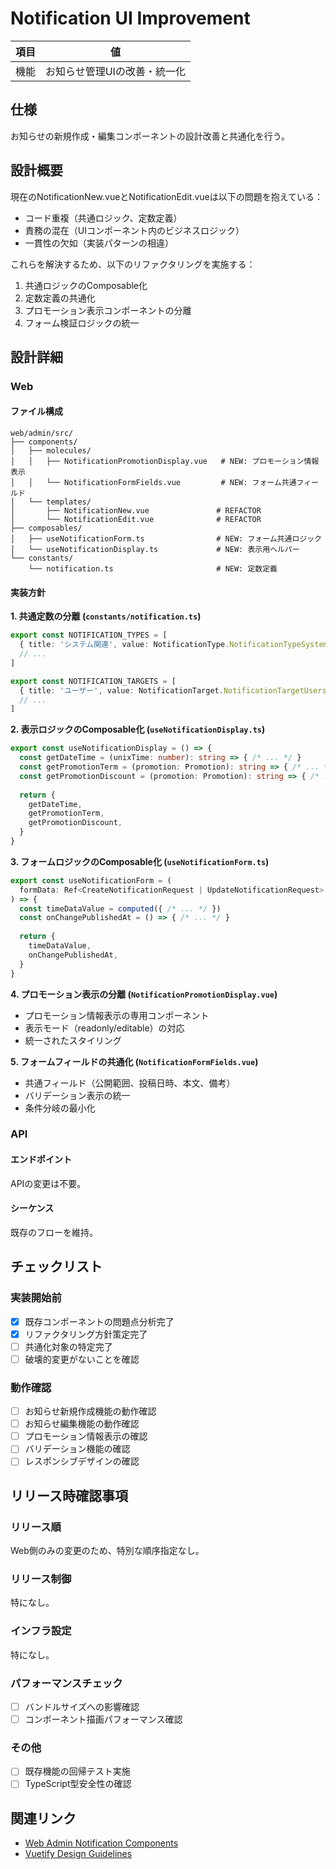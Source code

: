 # Notification UI Improvement

| 項目 | 値 |
|----|--|
| 機能 | お知らせ管理UIの改善・統一化 |

## 仕様

お知らせの新規作成・編集コンポーネントの設計改善と共通化を行う。

## 設計概要

現在のNotificationNew.vueとNotificationEdit.vueは以下の問題を抱えている：
- コード重複（共通ロジック、定数定義）
- 責務の混在（UIコンポーネント内のビジネスロジック）
- 一貫性の欠如（実装パターンの相違）

これらを解決するため、以下のリファクタリングを実施する：
1. 共通ロジックのComposable化
2. 定数定義の共通化
3. プロモーション表示コンポーネントの分離
4. フォーム検証ロジックの統一

## 設計詳細

### Web

#### ファイル構成

```
web/admin/src/
├── components/
│   ├── molecules/
│   │   ├── NotificationPromotionDisplay.vue   # NEW: プロモーション情報表示
│   │   └── NotificationFormFields.vue         # NEW: フォーム共通フィールド
│   └── templates/
│       ├── NotificationNew.vue               # REFACTOR
│       └── NotificationEdit.vue              # REFACTOR
├── composables/
│   ├── useNotificationForm.ts                # NEW: フォーム共通ロジック
│   └── useNotificationDisplay.ts             # NEW: 表示用ヘルパー
└── constants/
    └── notification.ts                       # NEW: 定数定義
```

#### 実装方針

**1. 共通定数の分離 (`constants/notification.ts`)**
```typescript
export const NOTIFICATION_TYPES = [
  { title: 'システム関連', value: NotificationType.NotificationTypeSystem },
  // ...
]

export const NOTIFICATION_TARGETS = [
  { title: 'ユーザー', value: NotificationTarget.NotificationTargetUsers },
  // ...
]
```

**2. 表示ロジックのComposable化 (`useNotificationDisplay.ts`)**
```typescript
export const useNotificationDisplay = () => {
  const getDateTime = (unixTime: number): string => { /* ... */ }
  const getPromotionTerm = (promotion: Promotion): string => { /* ... */ }
  const getPromotionDiscount = (promotion: Promotion): string => { /* ... */ }
  
  return {
    getDateTime,
    getPromotionTerm,
    getPromotionDiscount,
  }
}
```

**3. フォームロジックのComposable化 (`useNotificationForm.ts`)**
```typescript
export const useNotificationForm = (
  formData: Ref<CreateNotificationRequest | UpdateNotificationRequest>
) => {
  const timeDataValue = computed({ /* ... */ })
  const onChangePublishedAt = () => { /* ... */ }
  
  return {
    timeDataValue,
    onChangePublishedAt,
  }
}
```

**4. プロモーション表示の分離 (`NotificationPromotionDisplay.vue`)**
- プロモーション情報表示の専用コンポーネント
- 表示モード（readonly/editable）の対応
- 統一されたスタイリング

**5. フォームフィールドの共通化 (`NotificationFormFields.vue`)**
- 共通フィールド（公開範囲、投稿日時、本文、備考）
- バリデーション表示の統一
- 条件分岐の最小化

### API

#### エンドポイント

APIの変更は不要。

#### シーケンス

既存のフローを維持。

## チェックリスト

### 実装開始前

* [x] 既存コンポーネントの問題点分析完了
* [x] リファクタリング方針策定完了
* [ ] 共通化対象の特定完了
* [ ] 破壊的変更がないことを確認

### 動作確認

* [ ] お知らせ新規作成機能の動作確認
* [ ] お知らせ編集機能の動作確認
* [ ] プロモーション情報表示の確認
* [ ] バリデーション機能の確認
* [ ] レスポンシブデザインの確認

## リリース時確認事項

### リリース順

Web側のみの変更のため、特別な順序指定なし。

### リリース制御

特になし。

### インフラ設定

特になし。

### パフォーマンスチェック

* [ ] バンドルサイズへの影響確認
* [ ] コンポーネント描画パフォーマンス確認

### その他

* [ ] 既存機能の回帰テスト実施
* [ ] TypeScript型安全性の確認

## 関連リンク

- [Web Admin Notification Components](../../web/admin/src/components/templates/)
- [Vuetify Design Guidelines](https://vuetifyjs.com/en/introduction/why-vuetify/)